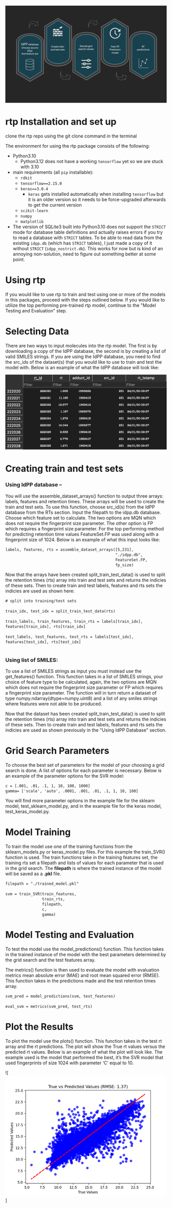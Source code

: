 
![alt text](rtp_vis.png)

# rtp Installation and set up

clone the rtp repo using the git clone command in the terminal

The environment for using the rtp package consists of the following:

- Python3.10
    - Python3.12 does not have a working `tensorflow` yet so we are stuck with 3.10 
- main requirements (all `pip` installable):
    - `rdkit`
    - `tensorflow==2.15.0`
    - `keras==3.0.4`
        - `keras` gets installed automatically when installing `tensorflow` but it is an older version so it needs to be force-upgraded afterwards to get the current version
    - `scikit-learn`
    - `numpy`
    - `matplotlib`
- The version of SQLite3 built into Python3.10 does not support the `STRICT` mode for database table definitions and actually raises errors if you try to read a database with `STRICT` tables. To be able to read data from the existing `idpp.db` (which has `STRICT` tables), I just made a copy of it without `STRICT` (`idpp_nostrict.db`). This works for now but is kind of an annoying non-solution, need to figure out something better at some point.

# Using rtp

If you would like to use rtp to train and test using one or more of the models in this packages, proceed with the steps outlined below. If you would like to utilize the top performing pre-trained rtp model, continue to the "Model Testing and Evaluation" step.

# Selecting Data

There are two ways to input molecules into the rtp model. The first is by downloading a copy of the IdPP database, the second is by creating a list of valid SMILES strings. If you are using the IdPP database, you need to find the src_ids of the dataset(s) that you would like to use to train and test the model with. Below is an example of what the IdPP database will look like:

![![alt text](image-3.png)](image-1.png)


# Creating train and test sets

### Using IdPP database – 

You will use the assemble_dataset_arrays() function to output three arrays: labels, features and retention times. These arrays will be used to create the train and test sets.  To use this function, choose src_id(s) from the IdPP database from the RTs section. Input the filepath to the idpp.db database. Choose which feature set to calculate. The two options are MQN which does not require the fingerprint size parameter. The other option is FP which requires a fingerprint size parameter. For the top performing method for predicting retention time values FeatureSet.FP was used along with a fingerprint size of 1024. Below is an example of what this input looks like:

```
labels, features, rts = assemble_dataset_arrays([5,231],
                                                "./idpp.db",
                                                FeatureSet.FP,
                                                fp_size)

```

Now that the arrays have been created split_train_test_data() is used to split the retention times (rts) array into train and test sets and returns the indicies of these sets. Then to create train and test labels, features and rts sets the indicies are used as shown here:

```
# split into training/test sets

train_idx, test_idx = split_train_test_data(rts)

train_labels, train_features, train_rts = labels[train_idx], features[train_idx], rts[train_idx]

test_labels, test_features, test_rts = labels[test_idx], features[test_idx], rts[test_idx]
   
```
 

### Using list of SMILES:

To use a list of SMILES strings as input you must instead use the get_features() function. This function takes in a list of SMILES strings, your choice of feature type to be calculated, again, the two options are MQN which does not require the fingerprint size parameter or FP which requires a fingerprint size parameter. The function will in turn return a dataset of type numpy.ndarray(dtype=numpy.uint8) and a list of any smiles strings where features were not able to be produced.

Now that the dataset has been created split_train_test_data() is used to split the retention times (rts) array into train and test sets and returns the indicies of these sets. Then to create train and test labels, features and rts sets the indicies are used as shown previously in the "Using IdPP Database" section. 


# Grid Search Parameters

 To choose the best set of parameters for the model of your choosing a grid search is done. A list of options for each parameter is necessary. Below is an example of the parameter options for the SVR model:

 ```
c = [.001, .01, .1, 1, 10, 100, 1000]
gamma= ['scale', 'auto', .0001, .001, .01, .1, 1, 10, 100]
```    

You will find more parameter options in the example file for the sklearn model, test_sklearn_model.py, and in the example file for the keras model, test_keras_model.py.

# Model Training

To train the model use one of the training functions from the sklearn_models.py or keras_model.py files. For this example the train_SVR() function is used. The train functions take in the training features set, the training rts set a filepath and lists of values for each parameter that is used in the grid search. The **filepath** is where the trained instance of the model will be saved as a **.pkl** file. 

```
filepath = "./trained_model.pkl"

svm = train_SVR(train_features, 
                train_rts,
                filepath,
                c,
                gamma)
```

# Model Testing and Evaluation

To test the model use the model_predictions() function. This function takes in the trained instance of the model with the best parameters determined by the grid search and the test features array.

The metrics() function is then used to evaluate the model with evaluation metrics mean absolute error (MAE) and root mean squared error (RMSE). This function takes in the predictions made and the test retention times array. 

```
svm_pred = model_predictions(svm, test_features) 

eval_svm = metrics(svm_pred, test_rts)
```
 


# Plot the Results

To plot the model use the plots() function. This function takes in the test rt array and the rt predictions. The plot will show the True rt values versus the predicted rt values. Below is an example of what the plot will look like. The example used is the model that performed the best, it’s the SVR model that used fingerprints of size 1024 with parameter ‘C’ equal to 10.

![![alt text](image-5.png)]

 


